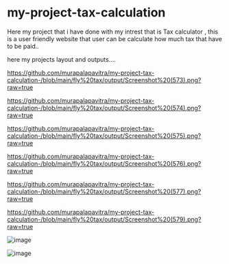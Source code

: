# my-project-tax-calculation
Here my project that i have done with my intrest that is Tax calculator , this is a user friendly website that user can be calculate how much tax that have to be paid..

here my projects layout and outputs....

https://github.com/murapalapavitra/my-project-tax-calculation-/blob/main/fly%20tax/output/Screenshot%20(573).png?raw=true

https://github.com/murapalapavitra/my-project-tax-calculation-/blob/main/fly%20tax/output/Screenshot%20(574).png?raw=true

https://github.com/murapalapavitra/my-project-tax-calculation-/blob/main/fly%20tax/output/Screenshot%20(575).png?raw=true

https://github.com/murapalapavitra/my-project-tax-calculation-/blob/main/fly%20tax/output/Screenshot%20(576).png?raw=true

https://github.com/murapalapavitra/my-project-tax-calculation-/blob/main/fly%20tax/output/Screenshot%20(577).png?raw=true

https://github.com/murapalapavitra/my-project-tax-calculation-/blob/main/fly%20tax/output/Screenshot%20(579).png?raw=true


![image](https://github.com/murapalapavitra/my-project-tax-calculation-/assets/166744495/de1ab02f-82ff-4373-8ee1-63963df4724f)

![image](https://github.com/murapalapavitra/my-project-tax-calculation-/assets/166744495/6fcb6472-47d0-4d81-ac68-ff25c276a34e)


